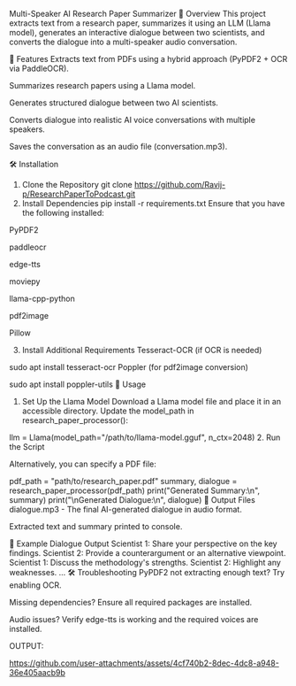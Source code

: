 Multi-Speaker AI Research Paper Summarizer
📌 Overview
This project extracts text from a research paper, summarizes it using an LLM (Llama model), generates an interactive dialogue between two scientists, and converts the dialogue into a multi-speaker audio conversation.

🚀 Features
Extracts text from PDFs using a hybrid approach (PyPDF2 + OCR via PaddleOCR).

Summarizes research papers using a Llama model.

Generates structured dialogue between two AI scientists.

Converts dialogue into realistic AI voice conversations with multiple speakers.

Saves the conversation as an audio file (conversation.mp3).

🛠️ Installation
1. Clone the Repository
git clone https://github.com/Ravij-p/ResearchPaperToPodcast.git
2. Install Dependencies
pip install -r requirements.txt
Ensure that you have the following installed:

PyPDF2

paddleocr

edge-tts

moviepy

llama-cpp-python

pdf2image

Pillow

3. Install Additional Requirements
Tesseract-OCR (if OCR is needed)

sudo apt install tesseract-ocr
Poppler (for pdf2image conversion)

sudo apt install poppler-utils
🔧 Usage
1. Set Up the Llama Model
Download a Llama model file and place it in an accessible directory. Update the model_path in research_paper_processor():

llm = Llama(model_path="/path/to/llama-model.gguf", n_ctx=2048)
2. Run the Script

Alternatively, you can specify a PDF file:

pdf_path = "path/to/research_paper.pdf"
summary, dialogue = research_paper_processor(pdf_path)
print("Generated Summary:\n", summary)
print("\nGenerated Dialogue:\n", dialogue)
📂 Output Files
dialogue.mp3 - The final AI-generated dialogue in audio format.

Extracted text and summary printed to console.

📝 Example Dialogue Output
Scientist 1: Share your perspective on the key findings.
Scientist 2: Provide a counterargument or an alternative viewpoint.
Scientist 1: Discuss the methodology's strengths.
Scientist 2: Highlight any weaknesses.
...
🛠️ Troubleshooting
PyPDF2 not extracting enough text? Try enabling OCR.

Missing dependencies? Ensure all required packages are installed.

Audio issues? Verify edge-tts is working and the required voices are installed.

OUTPUT:



https://github.com/user-attachments/assets/4cf740b2-8dec-4dc8-a948-36e405aacb9b

